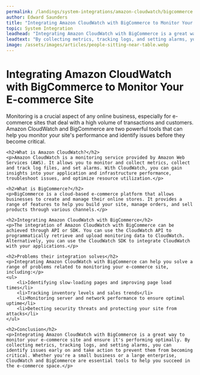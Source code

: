 ```yaml
---
permalink: /landings/system-integrations/amazon-cloudwatch/bigcommerce
author: Edward Saunders
title: "Integrating Amazon CloudWatch with BigCommerce to Monitor Your E-commerce Site"
topic: System Integration
leadhead: "Integrating Amazon CloudWatch with BigCommerce is a great way to monitor your e-commerce site and ensure it's performing optimally"
leadtext: "By collecting metrics, tracking logs, and setting alarms, you can identify issues early on and take action to prevent them from becoming critical. Whether you're a small business or a large enterprise, CloudWatch and BigCommerce are essential tools to help you succeed in the e-commerce space."
image: /assets/images/articles/people-sitting-near-table.webp
---
```

<div class="arttext">	<h1>Integrating Amazon CloudWatch with BigCommerce to Monitor Your E-commerce Site</h1>
	<p>Monitoring is a crucial aspect of any online business, especially for e-commerce sites that deal with a high volume of transactions and customers. Amazon CloudWatch and BigCommerce are two powerful tools that can help you monitor your site's performance and identify issues before they become critical.</p>

	<h2>What is Amazon CloudWatch?</h2>
	<p>Amazon CloudWatch is a monitoring service provided by Amazon Web Services (AWS). It allows you to monitor and collect metrics, collect and track log files, and set alarms. With CloudWatch, you can gain insights into your application and infrastructure performance, troubleshoot issues, and optimize resource utilization.</p>

	<h2>What is BigCommerce?</h2>
	<p>BigCommerce is a cloud-based e-commerce platform that allows businesses to create and manage their online stores. It provides a range of features to help you build your site, manage orders, and sell products through various channels.</p>

	<h2>Integrating Amazon CloudWatch with BigCommerce</h2>
	<p>The integration of Amazon CloudWatch with BigCommerce can be achieved through API or SDK. You can use the CloudWatch API to programmatically retrieve and upload monitoring data to CloudWatch. Alternatively, you can use the CloudWatch SDK to integrate CloudWatch with your applications.</p>

	<h2>Problems their integration solves</h2>
	<p>Integrating Amazon CloudWatch with BigCommerce can help you solve a range of problems related to monitoring your e-commerce site, including:</p>
	<ul>
		<li>Identifying slow-loading pages and improving page load times</li>
		<li>Tracking inventory levels and sales trends</li>
		<li>Monitoring server and network performance to ensure optimal uptime</li>
		<li>Detecting security threats and protecting your site from attacks</li>
	</ul>

	<h2>Conclusion</h2>
	<p>Integrating Amazon CloudWatch with BigCommerce is a great way to monitor your e-commerce site and ensure it's performing optimally. By collecting metrics, tracking logs, and setting alarms, you can identify issues early on and take action to prevent them from becoming critical. Whether you're a small business or a large enterprise, CloudWatch and BigCommerce are essential tools to help you succeed in the e-commerce space.</p>
</div>